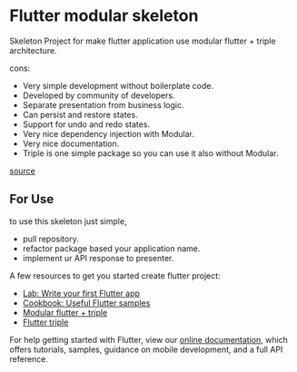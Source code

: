 # Flutter modular skeleton

Skeleton Project for make flutter application use modular flutter + triple architecture.

cons:
- Very simple development without boilerplate code.
- Developed by community of developers.
- Separate presentation from business logic.
- Can persist and restore states.
- Support for undo and redo states.
- Very nice dependency injection with Modular.
- Very nice documentation.
- Triple is one simple package so you can use it also without Modular.

[source](https://dev.to/mjablecnik/most-popular-flutter-state-management-in-2022-3he9)

## For Use
to use this skeleton just simple,
- pull repository.
- refactor package based your application name.
- implement ur API response to presenter.

A few resources to get you started create flutter project:

- [Lab: Write your first Flutter app](https://flutter.dev/docs/get-started/codelab)
- [Cookbook: Useful Flutter samples](https://flutter.dev/docs/cookbook)
- [Modular flutter + triple](https://pub.dev/packages/flutter_modular)
- [Flutter triple](https://pub.dev/packages/flutter_triple)

For help getting started with Flutter, view our
[online documentation](https://flutter.dev/docs), which offers tutorials,
samples, guidance on mobile development, and a full API reference.
